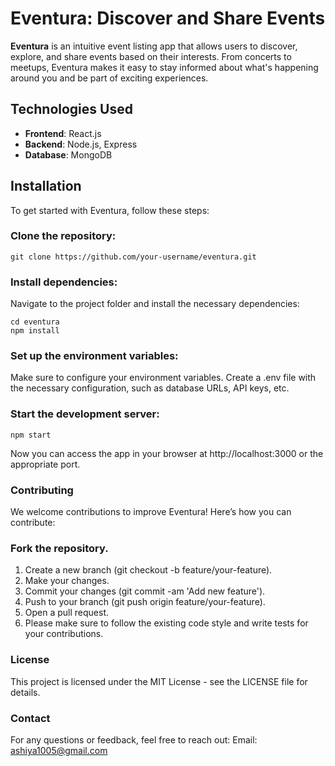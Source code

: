 # Eventura: Discover and Share Events

**Eventura** is an intuitive event listing app that allows users to discover, explore, and share events based on their interests. From concerts to meetups, Eventura makes it easy to stay informed about what's happening around you and be part of exciting experiences.

## Technologies Used

- **Frontend**: React.js 
- **Backend**: Node.js, Express 
- **Database**: MongoDB 

## Installation

To get started with Eventura, follow these steps:

### Clone the repository:

```
git clone https://github.com/your-username/eventura.git
```

### Install dependencies:

Navigate to the project folder and install the necessary dependencies:

```
cd eventura 
npm install  
```

### Set up the environment variables:

Make sure to configure your environment variables. Create a .env file with the necessary configuration, such as database URLs, API keys, etc.

### Start the development server:

```
npm start 
```

Now you can access the app in your browser at http://localhost:3000 or the appropriate port.


### Contributing

We welcome contributions to improve Eventura! Here’s how you can contribute:

### Fork the repository.

1. Create a new branch (git checkout -b feature/your-feature).
2. Make your changes.
3. Commit your changes (git commit -am 'Add new feature').
4. Push to your branch (git push origin feature/your-feature).
5. Open a pull request.
6. Please make sure to follow the existing code style and write tests for your contributions.

### License

This project is licensed under the MIT License - see the LICENSE file for details.

### Contact

For any questions or feedback, feel free to reach out:
Email: ashiya1005@gmail.com

